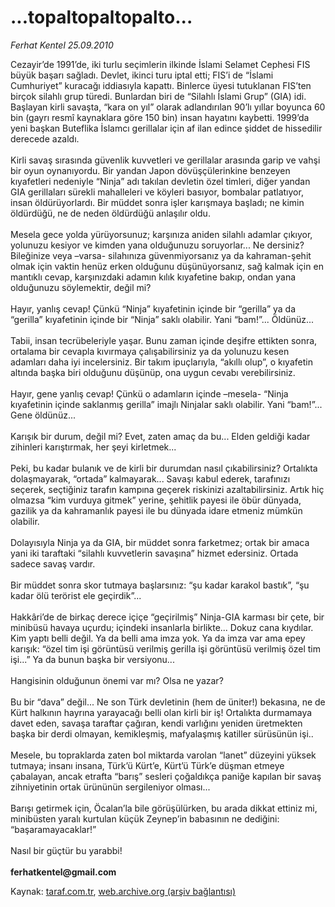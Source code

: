 # ...topaltopaltopalto...

*Ferhat Kentel 25.09.2010*

<div class="yazi">Cezayir’de 1991’de, iki turlu seçimlerin ilkinde İslami Selamet Cephesi FIS büyük başarı sağladı. Devlet, ikinci turu iptal etti; FIS’i de “İslami Cumhuriyet” kuracağı iddiasıyla kapattı. Binlerce üyesi tutuklanan FIS’ten birçok silahlı grup türedi. Bunlardan biri de “Silahlı İslami Grup” (GIA) idi. Başlayan kirli savaşta, “kara on yıl” olarak adlandırılan 90’lı yıllar boyunca 60 bin (gayrı resmî kaynaklara göre 150 bin) insan hayatını kaybetti. 1999’da yeni başkan Buteflika İslamcı gerillalar için af ilan edince şiddet de hissedilir derecede azaldı. <br/><br/>Kirli savaş sırasında güvenlik kuvvetleri ve gerillalar arasında garip ve vahşi bir oyun oynanıyordu. Bir yandan Japon dövüşçülerinkine benzeyen kıyafetleri nedeniyle “Ninja” adı takılan devletin özel timleri, diğer yandan GIA gerillaları sürekli mahalleleri ve köyleri basıyor, bombalar patlatıyor, insan öldürüyorlardı. Bir müddet sonra işler karışmaya başladı; ne kimin öldürdüğü, ne de neden öldürdüğü anlaşılır oldu. <br/><br/>Mesela gece yolda yürüyorsunuz; karşınıza aniden silahlı adamlar çıkıyor, yolunuzu kesiyor ve kimden yana olduğunuzu soruyorlar... Ne dersiniz? Bileğinize veya –varsa- silahınıza güvenmiyorsanız ya da kahraman-şehit olmak için vaktin henüz erken olduğunu düşünüyorsanız, sağ kalmak için en mantıklı cevap, karşınızdaki adamın kılık kıyafetine bakıp, ondan yana olduğunuzu söylemektir, değil mi? <br/><br/>Hayır, yanlış cevap! Çünkü “Ninja” kıyafetinin içinde bir “gerilla” ya da “gerilla” kıyafetinin içinde bir “Ninja” saklı olabilir. Yani “bam!”... Öldünüz... <br/><br/>Tabii, insan tecrübeleriyle yaşar. Bunu zaman içinde deşifre ettikten sonra, ortalama bir cevapla kıvırmaya çalışabilirsiniz ya da yolunuzu kesen adamları daha iyi incelersiniz. Bir takım ipuçlarıyla, “akıllı olup”, o kıyafetin altında başka biri olduğunu düşünüp, ona uygun cevabı verebilirsiniz. <br/><br/>Hayır, gene yanlış cevap! Çünkü o adamların içinde –mesela- “Ninja kıyafetinin içinde saklanmış gerilla” imajlı Ninjalar saklı olabilir. Yani “bam!”... Gene öldünüz... <br/><br/>Karışık bir durum, değil mi? Evet, zaten amaç da bu... Elden geldiği kadar zihinleri karıştırmak, her şeyi kirletmek... <br/><br/>Peki, bu kadar bulanık ve de kirli bir durumdan nasıl çıkabilirsiniz? Ortalıkta dolaşmayarak, “ortada” kalmayarak... Savaşı kabul ederek, tarafınızı seçerek, seçtiğiniz tarafın kampına geçerek riskinizi azaltabilirsiniz. Artık hiç olmazsa “kim vurduya gitmek” yerine, şehitlik payesi ile öbür dünyada, gazilik ya da kahramanlık payesi ile bu dünyada idare etmeniz mümkün olabilir. <br/><br/>Dolayısıyla Ninja ya da GIA, bir müddet sonra farketmez; ortak bir amaca yani iki taraftaki “silahlı kuvvetlerin savaşına” hizmet edersiniz. Ortada sadece savaş vardır. <br/><br/>Bir müddet sonra skor tutmaya başlarsınız: “şu kadar karakol bastık”, “şu kadar ölü terörist ele geçirdik”... <br/><br/>Hakkâri’de de birkaç derece içiçe “geçirilmiş” Ninja-GIA karması bir çete, bir minibüsü havaya uçurdu; içindeki insanlarla birlikte... Dokuz cana kıydılar. Kim yaptı belli değil. Ya da belli ama imza yok. Ya da imza var ama epey karışık: “özel tim işi görüntüsü verilmiş gerilla işi görüntüsü verilmiş özel tim işi...” Ya da bunun başka bir versiyonu... <br/><br/>Hangisinin olduğunun önemi var mı? Olsa ne yazar? <br/><br/>Bu bir “dava” değil... Ne son Türk devletinin (hem de üniter!) bekasına, ne de Kürt halkının hayrına yarayacağı belli olan kirli bir iş! Ortalıkta durmamaya davet eden, savaşa taraftar çağıran, kendi varlığını yeniden üretmekten başka bir derdi olmayan, kemikleşmiş, mafyalaşmış katiller sürüsünün işi.. <br/><br/>Mesele, bu topraklarda zaten bol miktarda varolan “lanet” düzeyini yüksek tutmaya; insanı insana, Türk’ü Kürt’e, Kürt’ü Türk’e düşman etmeye çabalayan, ancak etrafta “barış” sesleri çoğaldıkça paniğe kapılan bir savaş zihniyetinin ortak ürününün sergileniyor olması... <br/><br/>Barışı getirmek için, Öcalan’la bile görüşülürken, bu arada dikkat ettiniz mi, minibüsten yaralı kurtulan küçük Zeynep’in babasının ne dediğini: “başaramayacaklar!” <br/><br/>Nasıl bir güçtür bu yarabbi! <b><br/><br/>ferhatkentel@gmail.com</b></div>

Kaynak: [taraf.com.tr](http://www.taraf.com.tr:80/ferhat-kentel/makale-topaltopaltopalto.htm), [web.archive.org (arşiv bağlantısı)](http://web.archive.org/web/20100928085452/http://www.taraf.com.tr:80/ferhat-kentel/makale-topaltopaltopalto.htm)
